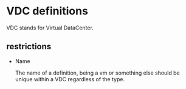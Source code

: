 # VDC definitions

VDC  stands for Virtual DataCenter.

## restrictions

- Name

   The name of a definition, being a vm or something else should be unique within a VDC regardless of the type.
